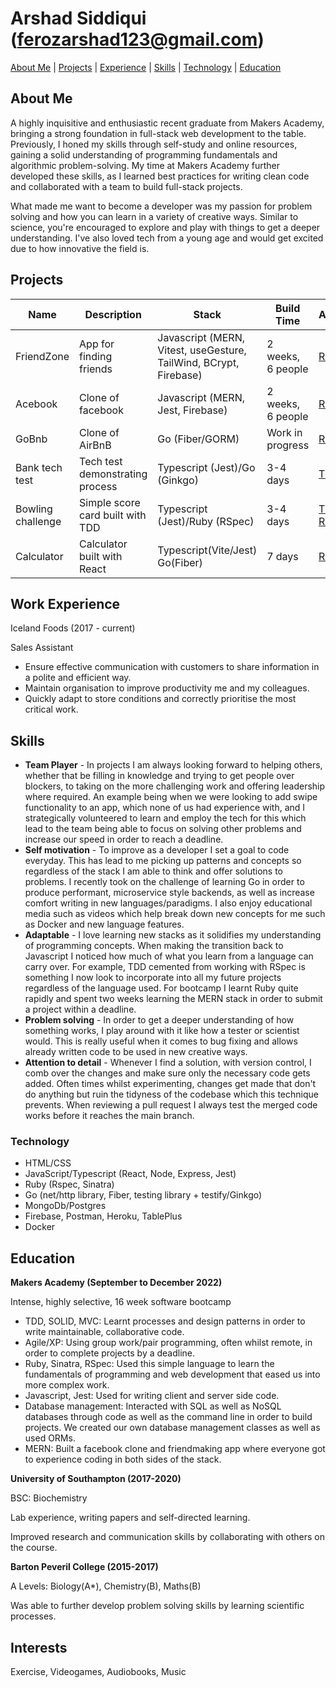 # Arshad Siddiqui ([ferozarshad123@gmail.com](mailto:ferozarshad123@gmail.com))

[About Me](#about-me) | [Projects](#projects) | [Experience](#work-experience) | [Skills](#skills) | [Technology](#technology) | [Education](#education)

## About Me

A highly inquisitive and enthusiastic recent graduate from Makers Academy, bringing a strong foundation in full-stack web development to the table. Previously, I honed my skills through self-study and online resources, gaining a solid understanding of programming fundamentals and algorithmic problem-solving. My time at Makers Academy further developed these skills, as I learned best practices for writing clean code and collaborated with a team to build full-stack projects.

What made me want to become a developer was my passion for problem solving and how you can learn in a variety of creative ways. Similar to science, you're encouraged to explore and play with things to get a deeper understanding. I've also loved tech from a young age and would get excited due to how  innovative the field is.

## Projects

Name | Description | Stack | Build Time | Access
-----|-------------|-------|------------|--------
FriendZone | App for finding friends | Javascript (MERN, Vitest, useGesture, TailWind, BCrypt, Firebase) | 2 weeks, 6 people | [Repo](https://github.com/Dmum303/MERNsters-inc)
Acebook | Clone of facebook | Javascript (MERN, Jest, Firebase) | 2 weeks, 6 people | [Repo](https://github.com/Dmum303/acebook-team-bikini-bottom)
GoBnb | Clone of AirBnB | Go (Fiber/GORM) | Work in progress | [Repo](https://github.com/Arshad-Siddiqui/go-bnb)
Bank tech test | Tech test demonstrating process | Typescript (Jest)/Go (Ginkgo) | 3-4 days | [TS](https://github.com/Arshad-Siddiqui/bank-tech-test) [Go](https://github.com/Arshad-Siddiqui/go-bank-tech-test)
Bowling challenge | Simple score card built with TDD | Typescript (Jest)/Ruby (RSpec) | 3-4 days | [TS](https://github.com/Arshad-Siddiqui/bowling-challenge) [Ruby](https://github.com/Arshad-Siddiqui/bowling-challenge)
Calculator | Calculator built with React | Typescript(Vite/Jest) Go(Fiber) | 7 days | [Repo](https://github.com/Arshad-Siddiqui/calculator)

## Work Experience
Iceland Foods (2017 - current)

Sales Assistant

- Ensure effective communication with customers to share information in a polite and efficient way.
- Maintain organisation to improve productivity me and my colleagues.
- Quickly adapt to store conditions and correctly prioritise the most critical work.

## Skills

- **Team Player** - In projects I am always looking forward to helping others, whether that be filling in knowledge and trying to get people over blockers, to taking on the more challenging work and offering leadership where required. An example being when we were looking to add swipe functionality to an app, which none of us had experience with, and I strategically volunteered to learn and employ the tech for this which lead to the team being able to focus on solving other problems and increase our speed in order to reach a deadline.
- **Self motivation** - To improve as a developer I set a goal to code everyday. This has lead to me picking up patterns and concepts so regardless of the stack I am able to think and offer solutions to problems. I recently took on the challenge of learning Go in order to produce performant, microservice style backends, as well as increase comfort writing in new languages/paradigms. I also enjoy educational media such as videos which help break down new concepts for me such as Docker and new language features.
- **Adaptable** - I love learning new stacks as it solidifies my understanding of programming concepts. When making the transition back to Javascript I noticed how much of what you learn from a language can carry over. For example, TDD cemented from working with RSpec is something I now look to incorporate into all my future projects regardless of the language used. For bootcamp I learnt Ruby quite rapidly and spent two weeks learning the MERN stack in order to submit a project within a deadline.
- **Problem solving** - In order to get a deeper understanding of how something works, I play around with it like how a tester or scientist would. This is really useful when it comes to bug fixing and allows already written code to be used in new creative ways.
- **Attention to detail** - Whenever I find a solution, with version control, I comb over the changes and make sure only the necessary code gets added. Often times whilst experimenting, changes get made that don't do anything but ruin the tidyness of the codebase which this technique prevents. When reviewing a pull request I always test the merged code works before it reaches the main branch.

### Technology
- HTML/CSS
- JavaScript/Typescript (React, Node, Express, Jest)
- Ruby (Rspec, Sinatra)
- Go (net/http library, Fiber, testing library + testify/Ginkgo)
- MongoDb/Postgres
- Firebase, Postman, Heroku, TablePlus
- Docker

## Education

**Makers Academy (September to December 2022)**

Intense, highly selective, 16 week software bootcamp

- TDD, SOLID, MVC: Learnt processes and design patterns in order to write maintainable, collaborative code.
- Agile/XP: Using group work/pair programming, often whilst remote, in order to complete projects by a deadline.
- Ruby, Sinatra, RSpec: Used this simple language to learn the fundamentals of programming and web development that eased us into more complex work.
- Javascript, Jest: Used for writing client and server side code.
- Database management: Interacted with SQL as well as NoSQL databases through code as well as the command line in order to build projects. We created our own database management classes as well as used ORMs.
- MERN: Built a facebook clone and friendmaking app where everyone got to experience coding in both sides of the stack.

**University of Southampton (2017-2020)**

BSC: Biochemistry

Lab experience, writing papers and self-directed learning.

Improved research and communication skills by collaborating with others on the course.

**Barton Peveril College (2015-2017)**

A Levels: Biology(A*), Chemistry(B), Maths(B)

Was able to further develop problem solving skills by learning scientific processes.

## Interests

Exercise, Videogames, Audiobooks, Music
